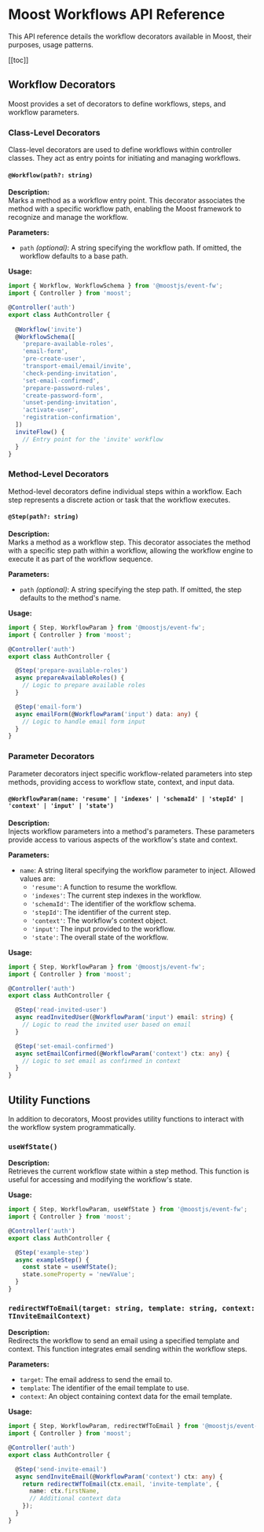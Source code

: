 # Moost Workflows API Reference

This API reference details the workflow decorators available in Moost, their purposes, usage patterns.

[[toc]]

## Workflow Decorators

Moost provides a set of decorators to define workflows, steps, and workflow parameters.

### Class-Level Decorators

Class-level decorators are used to define workflows within controller classes. They act as entry points for initiating and managing workflows.

#### `@Workflow(path?: string)`

**Description:**  
Marks a method as a workflow entry point. This decorator associates the method with a specific workflow path, enabling the Moost framework to recognize and manage the workflow.

**Parameters:**

- `path` _(optional)_: A string specifying the workflow path. If omitted, the workflow defaults to a base path.

**Usage:**

```ts
import { Workflow, WorkflowSchema } from '@moostjs/event-fw';
import { Controller } from 'moost';

@Controller('auth')
export class AuthController {
  
  @Workflow('invite')
  @WorkflowSchema([
    'prepare-available-roles',
    'email-form',
    'pre-create-user',
    'transport-email/email/invite',
    'check-pending-invitation',
    'set-email-confirmed',
    'prepare-password-rules',
    'create-password-form',
    'unset-pending-invitation',
    'activate-user',
    'registration-confirmation',
  ])
  inviteFlow() {
    // Entry point for the 'invite' workflow
  }
}
```

### Method-Level Decorators

Method-level decorators define individual steps within a workflow. Each step represents a discrete action or task that the workflow executes.

#### `@Step(path?: string)`

**Description:**  
Marks a method as a workflow step. This decorator associates the method with a specific step path within a workflow, allowing the workflow engine to execute it as part of the workflow sequence.

**Parameters:**

- `path` _(optional)_: A string specifying the step path. If omitted, the step defaults to the method's name.

**Usage:**

```ts
import { Step, WorkflowParam } from '@moostjs/event-fw';
import { Controller } from 'moost';

@Controller('auth')
export class AuthController {

  @Step('prepare-available-roles')
  async prepareAvailableRoles() {
    // Logic to prepare available roles
  }

  @Step('email-form')
  async emailForm(@WorkflowParam('input') data: any) {
    // Logic to handle email form input
  }
}
```

### Parameter Decorators

Parameter decorators inject specific workflow-related parameters into step methods, providing access to workflow state, context, and input data.

#### `@WorkflowParam(name: 'resume' | 'indexes' | 'schemaId' | 'stepId' | 'context' | 'input' | 'state')`

**Description:**  
Injects workflow parameters into a method's parameters. These parameters provide access to various aspects of the workflow's state and context.

**Parameters:**

- `name`: A string literal specifying the workflow parameter to inject. Allowed values are:
  - `'resume'`: A function to resume the workflow.
  - `'indexes'`: The current step indexes in the workflow.
  - `'schemaId'`: The identifier of the workflow schema.
  - `'stepId'`: The identifier of the current step.
  - `'context'`: The workflow's context object.
  - `'input'`: The input provided to the workflow.
  - `'state'`: The overall state of the workflow.

**Usage:**

```ts
import { Step, WorkflowParam } from '@moostjs/event-fw';
import { Controller } from 'moost';

@Controller('auth')
export class AuthController {

  @Step('read-invited-user')
  async readInvitedUser(@WorkflowParam('input') email: string) {
    // Logic to read the invited user based on email
  }

  @Step('set-email-confirmed')
  async setEmailConfirmed(@WorkflowParam('context') ctx: any) {
    // Logic to set email as confirmed in context
  }
}
```

## Utility Functions

In addition to decorators, Moost provides utility functions to interact with the workflow system programmatically.

### `useWfState()`

**Description:**  
Retrieves the current workflow state within a step method. This function is useful for accessing and modifying the workflow's state.

**Usage:**

```ts
import { Step, WorkflowParam, useWfState } from '@moostjs/event-fw';
import { Controller } from 'moost';

@Controller('auth')
export class AuthController {

  @Step('example-step')
  async exampleStep() {
    const state = useWfState();
    state.someProperty = 'newValue';
  }
}
```

### `redirectWfToEmail(target: string, template: string, context: TInviteEmailContext)`

**Description:**  
Redirects the workflow to send an email using a specified template and context. This function integrates email sending within the workflow steps.

**Parameters:**

- `target`: The email address to send the email to.
- `template`: The identifier of the email template to use.
- `context`: An object containing context data for the email template.

**Usage:**

```ts
import { Step, WorkflowParam, redirectWfToEmail } from '@moostjs/event-fw';
import { Controller } from 'moost';

@Controller('auth')
export class AuthController {

  @Step('send-invite-email')
  async sendInviteEmail(@WorkflowParam('context') ctx: any) {
    return redirectWfToEmail(ctx.email, 'invite-template', {
      name: ctx.firstName,
      // Additional context data
    });
  }
}
```


